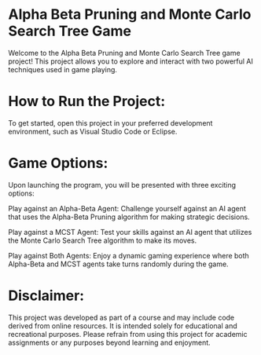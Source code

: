 # Alpha Beta Pruning and Monte Carlo Search Tree Game

Welcome to the Alpha Beta Pruning and Monte Carlo Search Tree game project! This project allows you to explore and interact with two powerful AI techniques used in game playing.

# How to Run the Project:
To get started, open this project in your preferred development environment, such as Visual Studio Code or Eclipse.

# Game Options:
Upon launching the program, you will be presented with three exciting options:

Play against an Alpha-Beta Agent: Challenge yourself against an AI agent that uses the Alpha-Beta Pruning algorithm for making strategic decisions.

Play against a MCST Agent: Test your skills against an AI agent that utilizes the Monte Carlo Search Tree algorithm to make its moves.

Play against Both Agents: Enjoy a dynamic gaming experience where both Alpha-Beta and MCST agents take turns randomly during the game.

# Disclaimer:
This project was developed as part of a course and may include code derived from online resources. It is intended solely for educational and recreational purposes. Please refrain from using this project for academic assignments or any purposes beyond learning and enjoyment.
